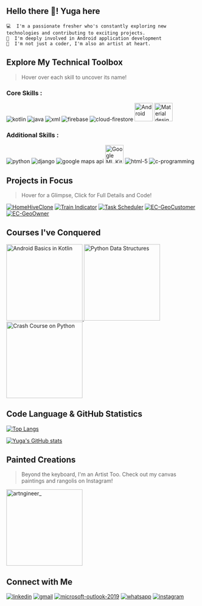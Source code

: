 ## Hello there 👋! Yuga here

```
💻  I'm a passionate fresher who's constantly exploring new technologies and contributing to exciting projects.
📱  I'm deeply involved in Android application development
🎨  I'm not just a coder, I'm also an artist at heart.
```
## Explore My Technical Toolbox
> Hover over each skill to uncover its name!

### Core Skills :

![kotlin](https://user-images.githubusercontent.com/94210466/176880688-46732008-93f7-4fd6-8177-286f566d50df.svg "Kotlin")
![java](https://user-images.githubusercontent.com/94210466/176880691-4ab9e925-6394-436f-861e-5958410a6cc2.svg "JAVA")
![xml](https://user-images.githubusercontent.com/94210466/176882996-7df75494-3edd-483a-8800-5ef39ca4369b.png "XML")
![firebase](https://github.com/1405yuga/1405yuga/assets/82303711/7f1eb9f8-2d92-4f40-80f2-a77fd5a6ad99 "Firebase")
![cloud-firestore](https://user-images.githubusercontent.com/94210466/176891077-0c14f0da-93cb-4d77-a3d2-bb5290d887ee.svg "Cloud-Firestore")
<img src = "https://github.com/1405yuga/1405yuga/assets/82303711/98e8d621-0cd7-49d6-9538-64e78096773b" width = "48" height = "48" title = "Android">
<img src = "https://github.com/1405yuga/1405yuga/assets/82303711/9cb21027-9b3b-42de-9fef-d8777b541d8f" width = "48" height = "48" title = "Material design">

### Additional Skills :

![python](https://user-images.githubusercontent.com/94210466/176882150-a2db58bd-4895-407d-bd0b-dcf5d1cd915b.svg "python")
![django](https://github.com/1405yuga/1405yuga/assets/82303711/57333006-acc2-46fe-98ff-427d55ceefac "Django")
![google maps api](https://github.com/1405yuga/1405yuga/assets/82303711/2b3f7968-abca-4860-b1f5-18e3e736c45c "Google Maps API")
<img src = "https://github.com/1405yuga/1405yuga/assets/82303711/2085b811-fd9f-412f-8326-8c54bef46563" width = "48" height = "48" title = "Google ML Kit">
![html-5](https://user-images.githubusercontent.com/94210466/176882240-678b5588-a0cb-474f-902d-072ecd037965.svg "HTML-5")
![c-programming](https://user-images.githubusercontent.com/94210466/176883523-e7b53dfd-c053-463b-8785-129a6c82a2fa.svg "C/C++ programming")

## Projects in Focus
>Hover for a Glimpse, Click for Full Details and Code!

[![HomeHiveClone](https://github-production-user-asset-6210df.s3.amazonaws.com/82303711/270328909-07ded117-85cc-495d-bb11-c84bfd2c0b27.png "[HomeHiveClone] - HomeHiveClone is the android application which is developed to showcase front-end skills in android. Reference of Figma  project is considered to develop this UI project.")](https://github.com/1405yuga/UI-Respository.git)
[![Train Indicator](https://github-production-user-asset-6210df.s3.amazonaws.com/82303711/263662624-8e28307a-fcef-4de2-b712-ed9f131dd2ac.png "[Train Indicator] - This is the android application which plots the railway stations of Mumbai local with the status of the station i.e Fast station or Slow station.")](https://github.com/1405yuga/Train-Indicator)
[![Task Scheduler](https://github-production-user-asset-6210df.s3.amazonaws.com/82303711/258309923-d09dc167-aff9-4863-a250-2c072896fab0.png "[Task Scheduler] - This is the android application where one can add tasks and date which will be displayed on the screen.")](https://github.com/1405yuga/Task-Scheduler)
[![EC-GeoCustomer](https://github-production-user-asset-6210df.s3.amazonaws.com/82303711/264062371-8347173c-939c-4c8e-bc67-8b2861533ba6.png "[EC-GeoCustomer] -  This is the branch of E-Commerce using Geo-Navigation where customer can search the shops where particular product is available.")](https://github.com/1405yuga/EC-GeoCustomer)
[![EC-GeoOwner](https://github-production-user-asset-6210df.s3.amazonaws.com/82303711/264073721-e068ed3b-f5ae-4d1d-9318-559cbd1cf1c4.png "[EC-GeoOwner] - This is the branch of E-Commerce using Geo-Navigation where shop owners update the stock availability using barcode scanning and track the orders placed.")](https://github.com/1405yuga/EC-GeoOwner)

## Courses I've Conquered

<a href ="https://g.dev/Yuga_Vasaikar">
<img 
    src="https://developer.android.com/static/images/hero-assets/android-basics-kotlin.svg",
    height=200,
    title="Android Basics in Kotlin">
</a>

<a href ="https://www.coursera.org/account/accomplishments/verify/2HNZMCSRB3V7">
<img 
    src="https://github-production-user-asset-6210df.s3.amazonaws.com/82303711/263960313-bc27d20d-2dcb-441d-bf4a-b2b0cfc93bc3.png",
    height=200,
    title="Python Data Structures">
</a>

<a href ="https://www.coursera.org/account/accomplishments/verify/GTJSZ6VAZJTM">
<img 
    src="https://github-production-user-asset-6210df.s3.amazonaws.com/82303711/264108215-ca1ac73b-373e-488e-9bf0-a0fc3fc61df1.png",
    height=200,
    title="Crash Course on Python">
</a>


## Code Language & GitHub Statistics

[![Top Langs](https://github-readme-stats.vercel.app/api/top-langs/?username=1405yuga&layout=compact)](https://github.com/1405yuga/github-readme-stats)

[![Yuga's GitHub stats](https://github-readme-stats.vercel.app/api?username=1405yuga&hide=stars,prs,issues,contribs&show_icons=true)](https://github.com/1405yuga/github-readme-stats)

## Painted Creations
> Beyond the keyboard, I'm an Artist Too. Check out my canvas paintings and rangolis on Instagram!

<a href ="https://www.instagram.com/artngineer_/">
<img 
    src="https://github-production-user-asset-6210df.s3.amazonaws.com/82303711/263992455-0a59f207-b1f4-4707-97f9-225114436208.png",
    height=200,
    title="artngineer_">
</a>

## Connect with Me 

[![linkedin](https://github-production-user-asset-6210df.s3.amazonaws.com/82303711/263973251-4ae6f75d-f78f-4cc7-b558-0f7012dda35f.png "LinkedIn")](https://www.linkedin.com/in/yuga-ganesh-vasaikar/)
[![gmail](https://user-images.githubusercontent.com/94210466/176989132-d3aea8a4-f425-4977-a3e2-e6daf569a140.svg "Gmail")](mailto:yugav2001@gmail.com)
[![microsoft-outlook-2019](https://user-images.githubusercontent.com/94210466/176989190-9e24774d-fb09-412b-af19-2f594b53a5a3.svg "Outlook")](mailto:yugav2001@outlook.com)
[![whatsapp](https://user-images.githubusercontent.com/94210466/176989471-2df5e9f0-0edd-4a1a-ba0a-a169b7ec612b.svg "Whatsapp")](https://wa.me/919307156651)
[![instagram](https://user-images.githubusercontent.com/94210466/176988556-79d612d7-6ed2-4b48-ac2e-71f1c14422b4.svg "Instagram")](https://www.instagram.com/artngineer_/)


